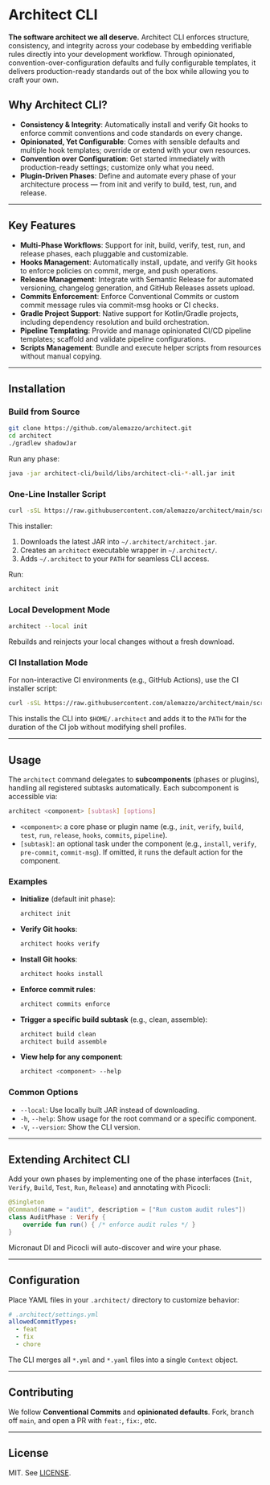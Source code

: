 # Architect CLI

**The software architect we all deserve.** Architect CLI enforces structure, consistency, and integrity across your codebase by embedding verifiable rules directly into your development workflow. Through opinionated, convention-over-configuration defaults and fully configurable templates, it delivers production-ready standards out of the box while allowing you to craft your own.

## Why Architect CLI?

* **Consistency & Integrity**: Automatically install and verify Git hooks to enforce commit conventions and code standards on every change.
* **Opinionated, Yet Configurable**: Comes with sensible defaults and multiple hook templates; override or extend with your own resources.
* **Convention over Configuration**: Get started immediately with production-ready settings; customize only what you need.
* **Plugin-Driven Phases**: Define and automate every phase of your architecture process — from init and verify to build, test, run, and release.

---

## Key Features

* **Multi-Phase Workflows**: Support for init, build, verify, test, run, and release phases, each pluggable and customizable.
* **Hooks Management**: Automatically install, update, and verify Git hooks to enforce policies on commit, merge, and push operations.
* **Release Management**: Integrate with Semantic Release for automated versioning, changelog generation, and GitHub Releases assets upload.
* **Commits Enforcement**: Enforce Conventional Commits or custom commit message rules via commit-msg hooks or CI checks.
* **Gradle Project Support**: Native support for Kotlin/Gradle projects, including dependency resolution and build orchestration.
* **Pipeline Templating**: Provide and manage opinionated CI/CD pipeline templates; scaffold and validate pipeline configurations.
* **Scripts Management**: Bundle and execute helper scripts from resources without manual copying.

---

## Installation

### Build from Source

```bash
git clone https://github.com/alemazzo/architect.git
cd architect
./gradlew shadowJar
```

Run any phase:

```bash
java -jar architect-cli/build/libs/architect-cli-*-all.jar init
```

### One‑Line Installer Script

```bash
curl -sSL https://raw.githubusercontent.com/alemazzo/architect/main/scripts/install.sh | bash
```

This installer:

1. Downloads the latest JAR into `~/.architect/architect.jar`.
2. Creates an `architect` executable wrapper in `~/.architect/`.
3. Adds `~/.architect` to your `PATH` for seamless CLI access.

Run:

```bash
architect init
```

### Local Development Mode

```bash
architect --local init
```

Rebuilds and reinjects your local changes without a fresh download.

### CI Installation Mode

For non-interactive CI environments (e.g., GitHub Actions), use the CI installer script:

```bash
curl -sSL https://raw.githubusercontent.com/alemazzo/architect/main/scripts/install-ci.sh | bash
```

This installs the CLI into `$HOME/.architect` and adds it to the `PATH` for the duration of the CI job without modifying shell profiles.

---

## Usage

The `architect` command delegates to **subcomponents** (phases or plugins), handling all registered subtasks automatically. Each subcomponent is accessible via:

```bash
architect <component> [subtask] [options]
```

* `<component>`: a core phase or plugin name (e.g., `init`, `verify`, `build`, `test`, `run`, `release`, `hooks`, `commits`, `pipeline`).
* `[subtask]`: an optional task under the component (e.g., `install`, `verify`, `pre-commit`, `commit-msg`). If omitted, it runs the default action for the component.

### Examples

* **Initialize** (default init phase):

  ```bash
  architect init
  ```
* **Verify Git hooks**:

  ```bash
  architect hooks verify
  ```
* **Install Git hooks**:

  ```bash
  architect hooks install
  ```
* **Enforce commit rules**:

  ```bash
  architect commits enforce
  ```
* **Trigger a specific build subtask** (e.g., clean, assemble):

  ```bash
  architect build clean
  architect build assemble
  ```
* **View help for any component**:

  ```bash
  architect <component> --help
  ```

### Common Options

* `--local`: Use locally built JAR instead of downloading.
* `-h`, `--help`: Show usage for the root command or a specific component.
* `-V`, `--version`: Show the CLI version.

---

## Extending Architect CLI

Add your own phases by implementing one of the phase interfaces (`Init`, `Verify`, `Build`, `Test`, `Run`, `Release`) and annotating with Picocli:

```kotlin
@Singleton
@Command(name = "audit", description = ["Run custom audit rules"])
class AuditPhase : Verify {
    override fun run() { /* enforce audit rules */ }
}
```

Micronaut DI and Picocli will auto-discover and wire your phase.

---

## Configuration

Place YAML files in your `.architect/` directory to customize behavior:

```yaml
# .architect/settings.yml
allowedCommitTypes:
  - feat
  - fix
  - chore
```

The CLI merges all `*.yml` and `*.yaml` files into a single `Context` object.

---

## Contributing

We follow **Conventional Commits** and **opinionated defaults**. Fork, branch off `main`, and open a PR with `feat:`, `fix:`, etc.

---

## License

MIT. See [LICENSE](LICENSE).
